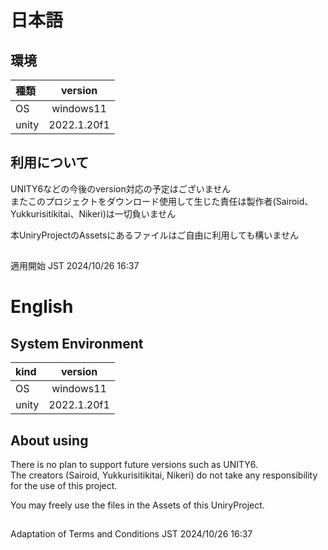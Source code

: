 # 日本語

## 環境  
|種類|version|
|:--|:--:|
|OS|windows11|
|unity|2022.1.20f1|

## 利用について
UNITY6などの今後のversion対応の予定はございません  
またこのプロジェクトをダウンロード使用して生じた責任は製作者(Sairoid、Yukkurisitikitai、Nikeri)は一切負いません  

本UniryProjectのAssetsにあるファイルはご自由に利用しても構いません
##
適用開始 JST 2024/10/26 16:37

# English

## System Environment  
|kind|version|
|:--|:--:|
|OS|windows11|
|unity|2022.1.20f1|
## About using ##
There is no plan to support future versions such as UNITY6.  
The creators (Sairoid, Yukkurisitikitai, Nikeri) do not take any responsibility for the use of this project.  

You may freely use the files in the Assets of this UniryProject.

##
Adaptation of Terms and Conditions JST 2024/10/26 16:37

